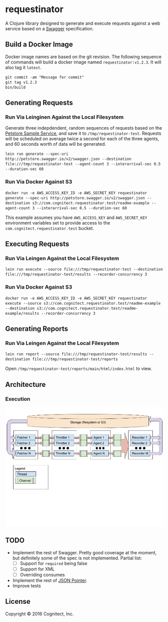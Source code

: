 # requestinator

A Clojure library designed to generate and execute requests against a
web service based on a [Swagger](http://swagger.io) specification.

## Build a Docker Image

Docker image names are based on the git revision. The following
sequence of commands will build a docker image named
`requestinator:v1.2.3`. It will also tag it `latest`.

```
git commit -am "Message for commit"
git tag v1.2.3
bin/build
```

## Generating Requests

### Run Via Leinginen Against the Local Filesystem

Generate three indepdendent, random sequences of requests based on the
[Petstore Sample Service](http://petstore.swagger.io/), and save it to
`/tmp/requestinator-test`. Requests will be scheduled on average
twice a second for each of the three agents, and 60 seconds worth of
data will be generated.

```
lein run generate --spec-uri http://petstore.swagger.io/v2/swagger.json --destination file:///tmp/requestinator-test --agent-count 3 --interarrival-sec 0.5 --duration-sec 60
```

### Run Via Docker Against S3

```
docker run -e AWS_ACCESS_KEY_ID -e AWS_SECRET_KEY requestinator generate --spec-uri http://petstore.swagger.io/v2/swagger.json --destination s3://com.cognitect.requestinator.test/readme-example --agent-count 3 --interarrival-sec 0.5 --duration-sec 60
```

This example assumes you have `AWS_ACCESS_KEY` and `AWS_SECRET_KEY` environment variables set to provide access to the `com.cognitect.requestinator.test` bucket.

## Executing Requests

### Run Via Leingen Against the Local Filesystem

```
lein run execute --source file:///tmp/requestinator-test --destination file:///tmp/requestinator-test/results --recorder-concurrency 3
```

### Run Via Docker Against S3

```
docker run -e AWS_ACCESS_KEY_ID -e AWS_SECRET_KEY requestinator execute --source s3://com.cognitect.requestinator.test/readme-example --destination s3://com.cognitect.requestinator.test/readme-example/results --recorder-concurrency 3
```

## Generating Reports

### Run Via Leingen Against the Local Filesystem

```
lein run report --source file:///tmp/requestinator-test/results --destination file:///tmp/requestinator-test/reports
```

Open `/tmp/requestinator-test/reports/main/html/index.html` to view.

## Architecture

### Execution

![Diagram](doc/execution.png)

## TODO

- Implement the rest of Swagger. Pretty good coverage at the moment,
  but definitely some of the spec is not implemented. Partial list:
  - [ ] Support for `required` being false
  - [ ] Support for XML
  - [ ] Overriding consumes
- Implement the rest of [JSON Pointer](http://tools.ietf.org/html/rfc6901).
- Improve tests

## License

Copyright © 2016 Cognitect, Inc.

